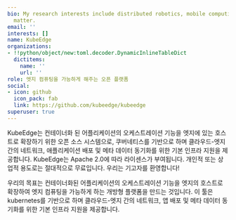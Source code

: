 ```yaml
---
bio: My research interests include distributed robotics, mobile computing and programmable
  matter.
email: ''
interests: []
name: KubeEdge
organizations:
- !!python/object/new:toml.decoder.DynamicInlineTableDict
  dictitems:
    name: ''
    url: ''
role: 엣지 컴퓨팅을 가능하게 해주는 오픈 플랫폼
social:
- icon: github
  icon_pack: fab
  link: https://github.com/kubeedge/kubeedge
superuser: true
---
```

KubeEdge는 컨테이너화 된 어플리케이션의 오케스트레이션 기능을 엣지에 있는 호스트로 확장하기 위한 오픈 소스 시스템으로, 쿠버네티스를 기반으로 하며 클라우드-엣지 간의 네트워크, 애플리케이션 배포 및 메타 데이터 동기화를 위한 기본 인프라 지원을 제공합니다.
KubeEdge는 Apache 2.0에 따라 라이센스가 부여됩니다. 개인적 또는 상업적 용도로는 절대적으로 무료입니다. 우리는 기고자를 환영합니다!

우리의 목표는 컨테이너화된 어플리케이션의 오케스트레이션 기능을 엣지의 호스트로 확장하여 엣지 컴퓨팅을 가능하게 하는 개방형 플랫폼을 만드는 것입니다. 이 툴은 kubernetes를 기반으로 하며 클라우드-엣지 간의 네트워크, 앱 배포 및 메타 데이터 동기화를 위한 기본 인프라 지원을 제공합니다.
